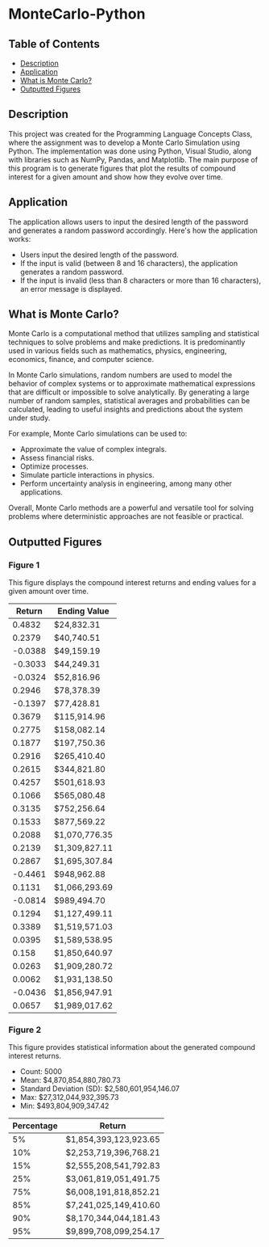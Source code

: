 # MonteCarlo-Python

## Table of Contents
- [Description](#Description)
- [Application](#Application)
- [What is Monte Carlo?](#MonteCarlo)
- [Outputted Figures](#Figures)

## Description
This project was created for the Programming Language Concepts Class, where the assignment was to develop a Monte Carlo Simulation using Python. The implementation was done using Python, Visual Studio, along with libraries such as NumPy, Pandas, and Matplotlib. The main purpose of this program is to generate figures that plot the results of compound interest for a given amount and show how they evolve over time.

## Application
The application allows users to input the desired length of the password and generates a random password accordingly. Here's how the application works:
- Users input the desired length of the password.
- If the input is valid (between 8 and 16 characters), the application generates a random password.
- If the input is invalid (less than 8 characters or more than 16 characters), an error message is displayed.

## What is Monte Carlo?
Monte Carlo is a computational method that utilizes sampling and statistical techniques to solve problems and make predictions. It is predominantly used in various fields such as mathematics, physics, engineering, economics, finance, and computer science.

In Monte Carlo simulations, random numbers are used to model the behavior of complex systems or to approximate mathematical expressions that are difficult or impossible to solve analytically. By generating a large number of random samples, statistical averages and probabilities can be calculated, leading to useful insights and predictions about the system under study.

For example, Monte Carlo simulations can be used to:
- Approximate the value of complex integrals.
- Assess financial risks.
- Optimize processes.
- Simulate particle interactions in physics.
- Perform uncertainty analysis in engineering, among many other applications.

Overall, Monte Carlo methods are a powerful and versatile tool for solving problems where deterministic approaches are not feasible or practical.

## Outputted Figures

### Figure 1
This figure displays the compound interest returns and ending values for a given amount over time.

| Return  | Ending Value  |                    
| ------- | ------------- |                                 
| 0.4832  | $24,832.31    |                 
| 0.2379  | $40,740.51    |                 
| -0.0388 | $49,159.19    |                
| -0.3033 | $44,249.31    |                
| -0.0324 | $52,816.96    |               
| 0.2946  | $78,378.39    |                 
| -0.1397 | $77,428.81    |               
| 0.3679  | $115,914.96   |                
| 0.2775  | $158,082.14   |                
| 0.1877  | $197,750.36   |                
| 0.2916  | $265,410.40   |                
| 0.2615  | $344,821.80   |                
| 0.4257  | $501,618.93   |                
| 0.1066  | $565,080.48   |                
| 0.3135  | $752,256.64   |                
| 0.1533  | $877,569.22   |
| 0.2088  | $1,070,776.35 |
| 0.2139  | $1,309,827.11 |
| 0.2867  | $1,695,307.84 |
| -0.4461 | $948,962.88   |
| 0.1131  | $1,066,293.69 |
| -0.0814 | $989,494.70   |
| 0.1294  | $1,127,499.11 |
| 0.3389  | $1,519,571.03 |
| 0.0395  | $1,589,538.95 |
| 0.158   | $1,850,640.97 |
| 0.0263  | $1,909,280.72 |
| 0.0062  | $1,931,138.50 |
| -0.0436 | $1,856,947.91 |
| 0.0657  | $1,989,017.62 |

### Figure 2
This figure provides statistical information about the generated compound interest returns.

- Count:  5000
- Mean:  $4,870,854,880,780.73
- Standard Deviation (SD):  $2,580,601,954,146.07
- Max:  $27,312,044,932,395.73
- Min:  $493,804,909,347.42 

| Percentage | Return |
| ---------- | ------ |
| 5%         | $1,854,393,123,923.65 |
| 10%        | $2,253,719,396,768.21 |
| 15%        | $2,555,208,541,792.83 |
| 25%        | $3,061,819,051,491.75 |
| 75%        | $6,008,191,818,852.21 |
| 85%        | $7,241,025,149,410.60 |
| 90%        | $8,170,344,044,181.43 |
| 95%        | $9,899,708,099,254.17 |
